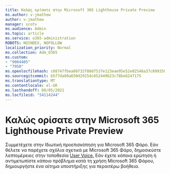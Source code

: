 ```yaml
---
title: Καλώς ορίσατε στην Microsoft 365 Lighthouse Private Preview
ms.author: v-jmathew
author: v-jmathew
manager: scotv
ms.audience: Admin
ms.topic: article
ms.service: o365-administration
ROBOTS: NOINDEX, NOFOLLOW
localization_priority: Normal
ms.collection: Adm_O365
ms.custom:
- "9004405"
- "7958"
ms.openlocfilehash: c68747fbea80732f80d7537e123eae95e52e02548a37c899350a5d1f9f5cd53d
ms.sourcegitcommit: b5f7da89a650d2915dc652449623c78be6247175
ms.translationtype: MT
ms.contentlocale: el-GR
ms.lasthandoff: 08/05/2021
ms.locfileid: "54114244"
---
```

# <a name="welcome-to-the-microsoft-365-lighthouse-private-preview"></a>Καλώς ορίσατε στην Microsoft 365 Lighthouse Private Preview

Συμμετέχετε στην Ιδιωτική προεπισκόπηση για Microsoft 365 Φάρο. Εάν θέλετε να παρέχετε σχόλια σχετικά με Microsoft 365 Φάρο, δημοσιεύστε λεπτομέρειες στην τοποθεσία [User Voice.](https://aka.ms/M365Lighthouseuservoice) Εάν έχετε κάποια ερώτηση ή αντιμετωπίστε κάποιο πρόβλημα κατά τη χρήση Microsoft 365 Φάρου, δημιουργήστε ένα αίτημα υποστήριξης για περαιτέρω βοήθεια.
